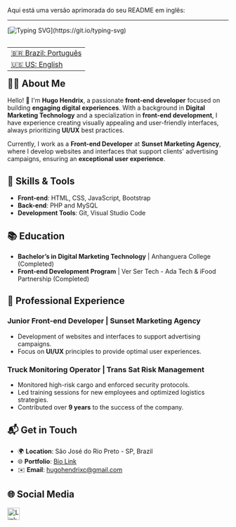 Aqui está uma versão aprimorada do seu README em inglês:

---

[![Typing SVG](https://readme-typing-svg.demolab.com?font=Fira+Code&pause=1000&color=F7B027&random=false&width=435&lines=Hello!+%F0%9F%91%8B+My+name+is+Hugo+Hendrix...;I'm+a+front-end+developer.)](https://git.io/typing-svg)

<table align="right">
 <tr>
   <td><a href="https://github.com/HugoHendrix/hugohendrix/blob/main/README.md">🇧🇷 Brazil: Português</a></td>
 </tr> 
 <tr>
   <td><a href="https://github.com/HugoHendrix/hugohendrix/blob/main/README-en.md">🇺🇸 US: English</a></td>
 </tr>
</table>

## 👨‍💻 **About Me**
Hello! 👋 I'm **Hugo Hendrix**, a passionate **front-end developer** focused on building **engaging digital experiences**. With a background in **Digital Marketing Technology** and a specialization in **front-end development**, I have experience creating visually appealing and user-friendly interfaces, always prioritizing **UI/UX** best practices.

Currently, I work as a **Front-end Developer** at **Sunset Marketing Agency**, where I develop websites and interfaces that support clients' advertising campaigns, ensuring an **exceptional user experience**.

## 🚀 **Skills & Tools**
- **Front-end**: HTML, CSS, JavaScript, Bootstrap
- **Back-end**: PHP and MySQL
- **Development Tools**: Git, Visual Studio Code

## 📚 **Education**
- **Bachelor’s in Digital Marketing Technology** | Anhanguera College (Completed)
- **Front-end Development Program** | Ver Ser Tech - Ada Tech & iFood Partnership (Completed)

## 💼 **Professional Experience**
### **Junior Front-end Developer | Sunset Marketing Agency**
- Development of websites and interfaces to support advertising campaigns.
- Focus on **UI/UX** principles to provide optimal user experiences.

### **Truck Monitoring Operator | Trans Sat Risk Management**
- Monitored high-risk cargo and enforced security protocols.
- Led training sessions for new employees and optimized logistics strategies.
- Contributed over **9 years** to the success of the company.

## 📬 **Get in Touch**
- 🌍 **Location**: São José do Rio Preto - SP, Brazil
- 🌐 **Portfolio**: [Bio Link](http://bio.link/hugohendrix)
- ✉️ **Email**: [hugohendrixc@gmail.com](mailto:hugohendrixc@gmail.com)

## 🌐 **Social Media**
<p align="left"> 
<a href="https://www.linkedin.com/in/hugohendrix" target="_blank" rel="noreferrer"> 
  <img src="https://raw.githubusercontent.com/danielcranney/readme-generator/main/public/icons/socials/linkedin.svg" width="28" height="28" alt="LinkedIn" />
</a>
</p>

